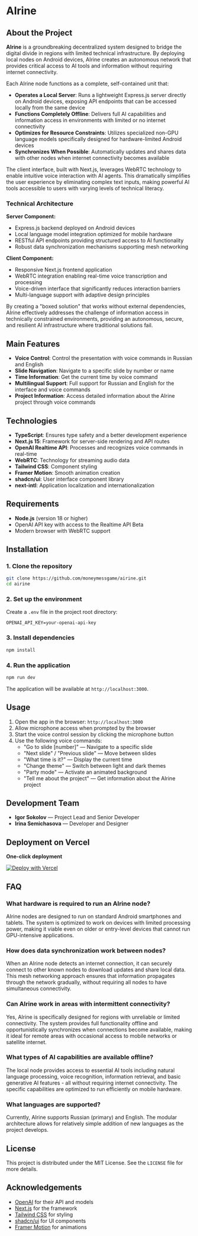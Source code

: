 # AIrine

## About the Project

**AIrine** is a groundbreaking decentralized system designed to bridge the digital divide in regions with limited technical infrastructure. By deploying local nodes on Android devices, AIrine creates an autonomous network that provides critical access to AI tools and information without requiring internet connectivity.

Each AIrine node functions as a complete, self-contained unit that:

- **Operates a Local Server**: Runs a lightweight Express.js server directly on Android devices, exposing API endpoints that can be accessed locally from the same device
- **Functions Completely Offline**: Delivers full AI capabilities and information access in environments with limited or no internet connectivity
- **Optimizes for Resource Constraints**: Utilizes specialized non-GPU language models specifically designed for hardware-limited Android devices
- **Synchronizes When Possible**: Automatically updates and shares data with other nodes when internet connectivity becomes available

The client interface, built with Next.js, leverages WebRTC technology to enable intuitive voice interaction with AI agents. This dramatically simplifies the user experience by eliminating complex text inputs, making powerful AI tools accessible to users with varying levels of technical literacy.

### Technical Architecture

**Server Component:**
- Express.js backend deployed on Android devices
- Local language model integration optimized for mobile hardware
- RESTful API endpoints providing structured access to AI functionality
- Robust data synchronization mechanisms supporting mesh networking

**Client Component:**
- Responsive Next.js frontend application
- WebRTC integration enabling real-time voice transcription and processing
- Voice-driven interface that significantly reduces interaction barriers
- Multi-language support with adaptive design principles

By creating a "boxed solution" that works without external dependencies, AIrine effectively addresses the challenge of information access in technically constrained environments, providing an autonomous, secure, and resilient AI infrastructure where traditional solutions fail.

## Main Features

- **Voice Control**: Control the presentation with voice commands in Russian and English
- **Slide Navigation**: Navigate to a specific slide by number or name
- **Time Information**: Get the current time by voice command
- **Multilingual Support**: Full support for Russian and English for the interface and voice commands
- **Project Information**: Access detailed information about the AIrine project through voice commands

## Technologies

- **TypeScript**: Ensures type safety and a better development experience
- **Next.js 15**: Framework for server-side rendering and API routes
- **OpenAI Realtime API**: Processes and recognizes voice commands in real-time
- **WebRTC**: Technology for streaming audio data
- **Tailwind CSS**: Component styling
- **Framer Motion**: Smooth animation creation
- **shadcn/ui**: User interface component library
- **next-intl**: Application localization and internationalization

## Requirements

- **Node.js** (version 18 or higher)
- OpenAI API key with access to the Realtime API Beta
- Modern browser with WebRTC support

## Installation

### 1. Clone the repository
```bash
git clone https://github.com/moneymessgame/airine.git
cd airine
```

### 2. Set up the environment
Create a `.env` file in the project root directory:
```env
OPENAI_API_KEY=your-openai-api-key
```

### 3. Install dependencies
```bash
npm install
```

### 4. Run the application
```bash
npm run dev
```

The application will be available at `http://localhost:3000`.

## Usage

1. Open the app in the browser: `http://localhost:3000`
2. Allow microphone access when prompted by the browser
3. Start the voice control session by clicking the microphone button
4. Use the following voice commands:
   - "Go to slide [number]" — Navigate to a specific slide
   - "Next slide" / "Previous slide" — Move between slides
   - "What time is it?" — Display the current time
   - "Change theme" — Switch between light and dark themes
   - "Party mode" — Activate an animated background
   - "Tell me about the project" — Get information about the AIrine project

## Development Team

- **Igor Sokolov** — Project Lead and Senior Developer
- **Irina Semichasova** — Developer and Designer

## Deployment on Vercel

**One-click deployment**

[![Deploy with Vercel](https://vercel.com/button)](https://vercel.com/new/clone?repository-url=https%3A%2F%2Fgithub.com%2Fyourusername%2Fairine&env=OPENAI_API_KEY&envDescription=OpenAI%20Key%20(Realtime%20API%20Beta%20access)&envLink=https%3A%2F%2Fplatform.openai.com%2Fapi-keys&project-name=airine&repository-name=airine-clone&demo-title=AIrine%20-%20Voice%20Assistant%20for%20Presentations&demo-description=Intelligent%20voice%20assistant%20for%20presentations%20using%20OpenAI%20Realtime%20API)

## FAQ

### What hardware is required to run an AIrine node?
AIrine nodes are designed to run on standard Android smartphones and tablets. The system is optimized to work on devices with limited processing power, making it viable even on older or entry-level devices that cannot run GPU-intensive applications.

### How does data synchronization work between nodes?
When an AIrine node detects an internet connection, it can securely connect to other known nodes to download updates and share local data. This mesh networking approach ensures that information propagates through the network gradually, without requiring all nodes to have simultaneous connectivity.

### Can AIrine work in areas with intermittent connectivity?
Yes, AIrine is specifically designed for regions with unreliable or limited connectivity. The system provides full functionality offline and opportunistically synchronizes when connections become available, making it ideal for remote areas with occasional access to mobile networks or satellite internet.

### What types of AI capabilities are available offline?
The local node provides access to essential AI tools including natural language processing, voice recognition, information retrieval, and basic generative AI features - all without requiring internet connectivity. The specific capabilities are optimized to run efficiently on mobile hardware.

### What languages are supported?
Currently, AIrine supports Russian (primary) and English. The modular architecture allows for relatively simple addition of new languages as the project develops.

## License
This project is distributed under the MIT License. See the `LICENSE` file for more details.

## Acknowledgements
- [OpenAI](https://openai.com/) for their API and models
- [Next.js](https://nextjs.org/) for the framework
- [Tailwind CSS](https://tailwindcss.com/) for styling
- [shadcn/ui](https://ui.shadcn.com/) for UI components
- [Framer Motion](https://www.framer.com/motion/) for animations
